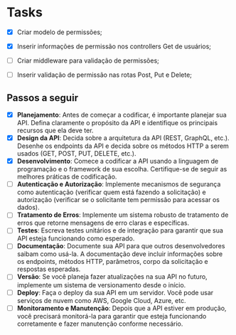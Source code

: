 # Tasks

- [x] Criar modelo de permissões;
- [x] Inserir informações de permissão nos controllers Get de usuários;
- [ ] Criar middleware para validação de permissões;
- [ ] Inserir validação de permissão nas rotas Post, Put e Delete;


## Passos a seguir
- [x] **Planejamento**: Antes de começar a codificar, é importante planejar sua API. Defina claramente o propósito da API e identifique os principais recursos que ela deve ter.
- [x] **Design da API**: Decida sobre a arquitetura da API (REST, GraphQL, etc.). Desenhe os endpoints da API e decida sobre os métodos HTTP a serem usados (GET, POST, PUT, DELETE, etc.). 
- [x] **Desenvolvimento**: Comece a codificar a API usando a linguagem de programação e o framework de sua escolha. Certifique-se de seguir as melhores práticas de codificação.
- [ ] **Autenticação e Autorização**: Implemente mecanismos de segurança como autenticação (verificar quem está fazendo a solicitação) e autorização (verificar se o solicitante tem permissão para acessar os dados).
- [ ] **Tratamento de Erros**: Implemente um sistema robusto de tratamento de erros que retorne mensagens de erro claras e específicas.
- [ ] **Testes**: Escreva testes unitários e de integração para garantir que sua API esteja funcionando como esperado.
- [ ] **Documentação**: Documente sua API para que outros desenvolvedores saibam como usá-la. A documentação deve incluir informações sobre os endpoints, métodos HTTP, parâmetros, corpo da solicitação e respostas esperadas.
- [ ] **Versão**: Se você planeja fazer atualizações na sua API no futuro, implemente um sistema de versionamento desde o início.
- [ ] **Deploy**: Faça o deploy da sua API em um servidor. Você pode usar serviços de nuvem como AWS, Google Cloud, Azure, etc.
- [ ] **Monitoramento e Manutenção**: Depois que a API estiver em produção, você precisará monitorá-la para garantir que esteja funcionando corretamente e fazer manutenção conforme necessário.